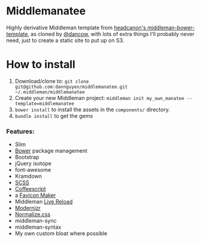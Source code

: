 # Middlemanatee

Highly derivative Middleman template from [headcanon's middleman-bower-template](https://github.com/headcanon/middleman-bower-template), as cloned by [@dancow](https://twitter.com/dancow), with lots of extra things I'll probably never need, just to create a static site to put up on S3.


# How to install
1. Download/clone to: `git clone git@github.com:dannguyen/middlemanatee.git ~/.middleman/middlemanatee`
2. Create your new Middleman project: `middleman init my_own_manatee --template=middlemanatee`
3. `bower install` to install the assets in the `components/` directory.
4. `bundle install` to get the gems


### Features:

- Slim
- [Bower](http://github.com/twitter/bower) package management
- Bootstrap
- jQuery isotope
- font-awesome 
- Kramdown
- [SCSS](http://sass-lang.com)
- [Coffeescript](http://coffeescript.org)
- a [Favicon Maker](http://github.com/follmann/middleman-favicon-maker)
- Middleman [Live Reload](http://github.com/middleman/middleman-livereload)
- [Modernizr](http://modernizr.com)
- [Normalize.css](http://necolas.github.com/normalize.css) 
- middleman-sync
- middleman-syntax
- My own custom bloat where possible





